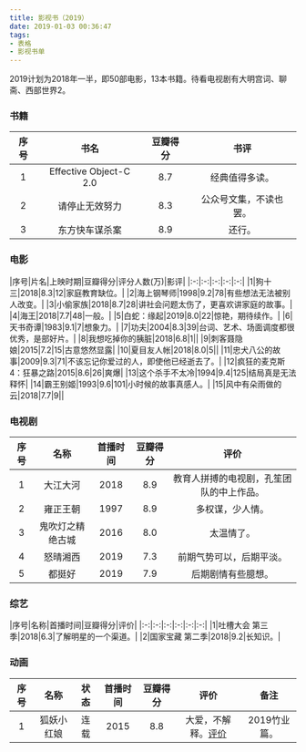 ```yaml
---
title: 影视书（2019）
date: 2019-01-03 00:36:47
tags:
- 表格
- 影视书单
---
```


2019计划为2018年一半，即50部电影，13本书籍。待看电视剧有大明宫词、聊斋、西部世界2。

### 书籍

|序号|书名|豆瓣得分|书评|
|:-:|:-:|:-:|:-:|
|1|Effective Object-C 2.0|8.7|经典值得多读。|
|2|请停止无效努力|8.3|公众号文集，不读也罢。|
|3|东方快车谋杀案|8.9|还行。|

### 电影

|序号|片名|上映时期|豆瓣得分|评分人数(万)|影评|
|:-:|:-:|:-:|:-:|:-:|
|1|狗十三|2018|8.3|12|家庭教育缺位。|
|2|海上钢琴师|1998|9.2|78|有些想法无法被别人改变。|
|3|小偷家族|2018|8.7|28|讲社会问题太伤了，更喜欢讲家庭的故事。|
|4|海王|2018|7.7|48|一般。|
|5|白蛇：缘起|2019|8.0|22|惊艳，期待续作。|
|6|天书奇谭|1983|9.1|7|想象力。|
|7|功夫|2004|8.3|39|台词、艺术、场面调度都很优秀，是部好片。|
|8|我想吃掉你的胰脏|2018|6.8|1||
|9|刺客聂隐娘|2015|7.2|15|古意悠然显露|
|10|夏目友人帐|2018|8.0|5||
|11|忠犬八公的故事|2009|9.3|71|不该忘记你爱过的人，即使他已经逝去了。|
|12|疯狂的麦克斯4：狂暴之路|2015|8.6|26|爽爆|
|13|这个杀手不太冷|1994|9.4|125|结局真是无法释怀|
|14|霸王别姬|1993|9.6|101|小时候的故事真感人。|
|15|风中有朵雨做的云|2018|7.7|9||

### 电视剧

|序号|名称|首播时间|豆瓣得分|评价|
|:-:|:-:|:-:|:-:|:-:|
|1|大江大河|2018|8.9|教育人拼搏的电视剧，孔笙团队的中上作品。|
|2|雍正王朝|1997|8.9|多权谋，少人情。|
|3|鬼吹灯之精绝古城|2016|8.0|太温情了。|
|4|怒晴湘西|2019|7.3|前期气势可以，后期平淡。|
|5|都挺好|2019|7.9|后期剧情有些臆想。|

### 综艺

|序号|名称|首播时间|豆瓣得分|评价|
|:-:|:-:|:-:|:-:|:-:|:-:|
|1|吐槽大会 第三季|2018|6.3|了解明星的一个渠道。|
|2|国家宝藏 第二季|2018|9.2|长知识。|

### 动画

|序号|名称|状态|首播时间|豆瓣得分|评价|备注|
|:-:|:-:|:-:|:-:|:-:|:--:|:--:|
|1|狐妖小红娘|连载|2015|8.8|大爱，不解释。[评价](https://amasawaseiji.github.io/2017/04/18/狐妖小红娘/)|2019竹业篇。|
